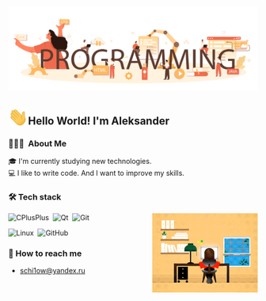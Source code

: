 <img  src="Image/Banner.jpg"/>&nbsp;

<img alt="Hi" src="Image/wave.gif" width='40' align="left"/><h2>Hello World! I'm Aleksander</h2>

### 👨🏻‍💻&nbsp; About Me

🎓 I'm currently studying new technologies.    
💻 I like to write code. And I want to improve my skills.        


### 🛠 Tech stack  &nbsp;

<img alt="Coding" height="160em" src="Image/JXA0.gif" align="right"/>

![CPlusPlus](https://img.shields.io/badge/-C++-05122A?style=flat&logo=CPlusPlus&color=blue)&nbsp;
![Qt](https://img.shields.io/badge/-Qt-05122A?style=flat&logo=Qt&color=white)&nbsp;
![Git](https://img.shields.io/badge/-Git-05122A?style=flat&logo=Git&color=ffb860)&nbsp;

![Linux](https://img.shields.io/badge/-Linux-05122A?style=flat&logo=Linux&color=5e3c30)&nbsp;
![GitHub](https://img.shields.io/badge/-GitHub-05122A?style=flat&logo=GitHub&color=black)&nbsp;

### 📡 How to reach me
- schi1ow@yandex.ru
